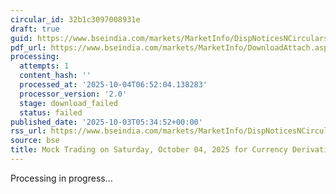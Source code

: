 ```yaml
---
circular_id: 32b1c3097008931e
draft: true
guid: https://www.bseindia.com/markets/MarketInfo/DispNoticesNCirculars.aspx?Noticeid={8EF1DC96-C6D3-4248-BB3D-B32E3A26C887}&noticeno=20251003-4&dt=10/03/2025&icount=4&totcount=73&flag=0
pdf_url: https://www.bseindia.com/markets/MarketInfo/DownloadAttach.aspx?id=20251003-4&attachedId=
processing:
  attempts: 1
  content_hash: ''
  processed_at: '2025-10-04T06:52:04.138283'
  processor_version: '2.0'
  stage: download_failed
  status: failed
published_date: '2025-10-03T05:34:52+00:00'
rss_url: https://www.bseindia.com/markets/MarketInfo/DispNoticesNCirculars.aspx?Noticeid={8EF1DC96-C6D3-4248-BB3D-B32E3A26C887}&noticeno=20251003-4&dt=10/03/2025&icount=4&totcount=73&flag=0
source: bse
title: Mock Trading on Saturday, October 04, 2025 for Currency Derivatives segment
---
```


Processing in progress...